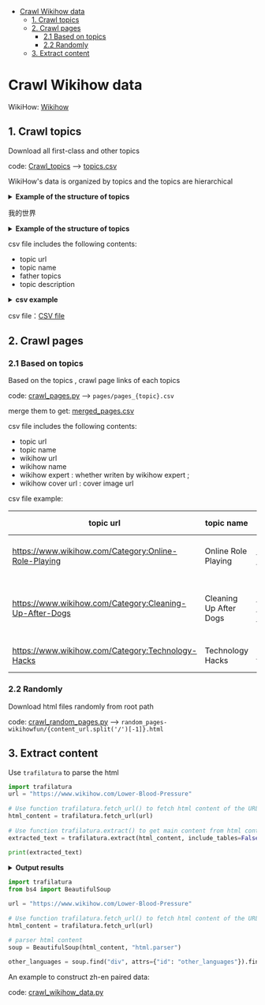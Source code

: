 - [Crawl Wikihow data](#crawl-wikihow-data)
  - [1. Crawl topics](#1-crawl-topics)
  - [2. Crawl pages](#2-crawl-pages)
    - [2.1 Based on topics](#21-based-on-topics)
    - [2.2 Randomly](#22-randomly)
  - [3. Extract content](#3-extract-content)



# Crawl Wikihow data



WikiHow: [Wikihow](https://www.wikihow.com/)



## 1. Crawl topics

Download all first-class and other topics

code:  [Crawl_topics](crawl_topics.py)  ——>  [topics.csv](topics.csv)



WikiHow's data is organized by topics and the topics are hierarchical

<details>
    <summary><b> Example of the structure of topics </b></summary>

│root

└───Arts and Entertainment
│   └───Artwork
│   └───Books
│   └───Celebrities
│   └───Concerts
│   └───Cosplay
│   └─── ......
│   

└───Cars & Other Vehicles
│   └───Aviation
│   └───Boats
│   └───Cars
│   └───Cycling
│   └───Driving Vehicles
│   └─── ......
│   

└───Computers and Electronics
│   └───Basic Computer Skills
│   └───Computer Networking
│   └───Computers
│   └───Consumer Electronics
│   └───Hardware
│   └─── ......
│   

└─── ......

</details>

我的世界

<details>   
  <summary><b> Example of the structure of topics </b></summary>  
  │root  
  └───Arts and Entertainment  
  │   └───Artwork  
  │   └───Books  
  │   └───Celebrities  
  │   └───Concerts  
  │   └───Cosplay  
  │   └─── ......  
  └───Cars & Other Vehicles  
  │   └───Aviation  
  │   └───Boats  
  │   └───Cars  
  │   └───Cycling  
  │   └───Driving Vehicles  
  │   └─── ......  
  └───Computers and Electronics  
  │   └───Basic Computer Skills  
  │   └───Computer Networking  
  │   └───Computers  
  │   └───Consumer Electronics  
  │   └───Hardware  
  │   └─── ......  
  └─── ......  
</details>  


csv file includes the following contents:

- topic url
- topic name
- father topics
- topic description

<details>
<summary><b> csv example </b></summary>
<table>  
  <tr>  
    <th>topic-url</th>  
    <th>topic-name</th>  
    <th>father-topics</th>  
  </tr>
  <tr>  
    <td>https://www.wikihow.com/Category:Arts-and-Entertainment)</td>  
    <td>Arts and Entertainment</td>  
    <td>['root']</td>   
  </tr>  
  <tr>
    <th>topic description</th>
  </tr>
  <tr>
  	<td colspan="3">Learn to be well read, become a better artist, and sell your own music with wikiHow's Arts and Entertainment category. Our articles can help you develop talent in multiple areas and be a good entertainer. Check out how-tos on learning ventriloquism, making your own radio show, becoming a professional storyteller, and more.</td>
  </tr>
  <tr>
  	<td> </td>
  </tr>
  <tr>  
    <th>topic-url</th>  
    <th>topic-name</th>  
    <th>father-topics</th>  
  </tr>
  <tr>  
    <td>https://www.wikihow.com/Category:Amusement-and-Theme-Parks</td>  
    <td>Amusement and Theme Parks</td>  
    <td>['root', 'Arts and Entertainment']</td>    
  </tr> 
  <tr>
    <th>topic description</th>
  </tr>
  <tr>
  	<td colspan="3">Learn everything you want about Amusement and Theme Parks with the wikiHow Amusement and Theme Parks Category. Learn about topics such as How to Overcome Your Fear of Roller Coasters, How to Cancel Six Flags Membership, How to Overcome a Fear of Scary Rides, and more with our helpful step-by-step instructions with photos and videos. </td>
  </tr>
   <tr>
  	<td> </td>
  </tr>
  <tr>  
    <th>topic-url</th>  
    <th>topic-name</th>  
    <th>father-topics</th>  
  </tr>
  <tr>  
    <td>https://www.wikihow.com/Category:Art-Collection</td>  
    <td>Art Collection</td>  
    <td>['root', 'Arts and Entertainment', 'Artwork']</td>  
  </tr>  
  <tr>
    <th>topic description</th>
  </tr>
  <tr>
  	<td colspan="3">Learn everything you want about Art Collection with the wikiHow Art Collection Category. Learn about topics such as How to Appreciate Art, How to Sell Thomas Kinkade Paintings, How to Talk About Art, and more with our helpful step-by-step instructions with photos and videos. </td>
  </tr>
   <tr>
  	<td> </td>
  </tr>
  <tr>  
    <th>topic-url</th>  
    <th>topic-name</th>  
    <th>father-topics</th>  
  </tr>
  <tr>  
    <td>https://www.wikihow.com/Category:Automotive-and-Transportation-Businesses</td>  
    <td>Automotive and Transportation Businesses</td>  
    <td>['root', 'Cars & Other Vehicles']</td>  
  </tr> 
  <tr>
    <th>topic description</th>
  </tr>
  <tr>
  	<td colspan="3">Learn everything you want about Automotive and Transportation Businesses with the wikiHow Automotive and Transportation Businesses Category. Learn about topics such as How to Open a Car Wash Business, How to Buy and Sell Cars for Profit, How to Open a Car Dealership, and more with our helpful step-by-step instructions with photos and videos. </td>
  </tr>
   <tr>
  	<td> </td>
  </tr>
  <tr>  
    <th>topic-url</th>  
    <th>topic-name</th>  
    <th>father-topics</th>  
  </tr>
  <tr>  
    <td>https://www.wikihow.com/Category:Audio</td>  
    <td>Audio</td>  
    <td>['root', 'Computers and Electronics']</td>  
  </tr> 
  <tr>
    <th>topic description</th>
  </tr>
  <tr>
  	<td colspan="3">Learn everything you want about Audio with the wikiHow Audio Category. Learn about topics such as How to Fix an Airpods Microphone, How to What Equalizer Settings Are Best for Bass and Other Equalizer Settings Explained, How to Reduce Static Noise in a Microphone, and more with our helpful step-by-step instructions with photos and videos.</td> 
  </tr>
</table>  


</details>


csv file：[CSV file](topics.csv)



## 2. Crawl pages

### 2.1 Based on topics

Based on the topics , crawl page links of each topics

code: [crawl_pages.py](crawl_pages.py) ——> `pages/pages_{topic}.csv` 

merge them to get: [merged_pages.csv](merged_pages.csv)



csv file includes the following contents:

- topic url
- topic name
- wikihow url
- wikihow name
- wikihow expert : whether writen by wikihow expert ;
- wikihow cover url : cover image url



csv file example:

| topic url                                               | topic name             | wikihow url                                                | wikihow name                              | wikihow expert | wikihow cover url                                            |
| ------------------------------------------------------- | ---------------------- | ---------------------------------------------------------- | ----------------------------------------- | -------------- | ------------------------------------------------------------ |
| https://www.wikihow.com/Category:Online-Role-Playing    | Online Role Playing    | https://www.wikihow.com/Beat-Sans-in-Undertale             | How to Beat Sans in Undertale             | FALSE          | https://www.wikihow.com/images/thumb/8/83/Beat-Sans-in-Undertale-Step-8.jpg/-crop-375-300-375px-nowatermark-Beat-Sans-in-Undertale-Step-8.jpg |
| https://www.wikihow.com/Category:Cleaning-Up-After-Dogs | Cleaning Up After Dogs | https://www.wikihow.com/Get-Dog-Urine-Smell-out-of-Carpets | How to Get Dog Urine Smell out of Carpets | TRUE           | https://www.wikihow.com/images/thumb/e/e7/Get-Dog-Urine-Smell-out-of-Carpets-Step-16-Version-2.jpg/-crop-375-300-375px-nowatermark-Get-Dog-Urine-Smell-out-of-Carpets-Step-16-Version-2.jpg |
| https://www.wikihow.com/Category:Technology-Hacks       | Technology Hacks       | https://www.wikihow.com/Hack                               | How to Hack                               | FALSE          | https://www.wikihow.com/images/thumb/f/f6/Hack-Step-14.jpg/-crop-375-300-375px-nowatermark-Hack-Step-14.jpg |

### 2.2 Randomly

Download html files randomly from root path

code: [crawl_random_pages.py](crawl_random_pages.py) ——>  `random_pages-wikihowfun/{content_url.split('/')[-1]}.html`



## 3. Extract content

Use  `trafilatura` to parse the html

```python
import trafilatura
url = "https://www.wikihow.com/Lower-Blood-Pressure"  
  
# Use function trafilatura.fetch_url() to fetch html content of the URL  
html_content = trafilatura.fetch_url(url)  
  
# Use function trafilatura.extract() to get main content from html content  
extracted_text = trafilatura.extract(html_content, include_tables=False, include_formatting=False, include_comments=False)  
  
print(extracted_text)
```

<details>
<summary><b> Output results </b></summary>

```text
This article was medically reviewed by Victor Catania, MD and by wikiHow staff writer, Eric McClure. Dr. Catania is a board certified Family Medicine Physician in Pennsylvania. He received his MD from the Medical University of the Americas in 2012 and completed his residency in Family Medicine at the Robert Packer Hospital. He is a member of the American Board of Family Medicine.
There are 16 references cited in this article, which can be found at the bottom of the page.
wikiHow marks an article as reader-approved once it receives enough positive feedback. In this case, 100% of readers who voted found the article helpful, earning it our reader-approved status.
This article has been viewed 796,245 times.
If you've been diagnosed with high blood pressure (also called hypertension), your doctor has probably suggested making some changes to improve your blood pressure and overall health. Fortunately, there are many ways to naturally lower your blood pressure and make a change. From tweaking your diet and exercise routine to reducing stress, we've got the best expert advice on how to control high blood pressure.
Things You Should Know
- Switch to the DASH diet, which is designed to help lower blood pressure and manage your symptoms.
- Exercise regularly, minimize your alcohol consumption, and manage your stress.
- Consult your doctor and ask about medications to help you lower your overall blood pressure.
Steps
The DASH Diet
-
1Lower your sodium intake by consuming less salt. Many people eat as much as 3,500 mg of sodium per day. The DASH diet, which is short for Dietary Approaches to Stop Hypertension, recommends no more than 2,300 mg of sodium per day. Sodium is in salt, so the best way to reduce your sodium intake is to eat less salt when you cook or order out.[1] X Trustworthy Source Mayo Clinic Educational website from one of the world's leading hospitals Go to source
- Season your food without table salt. Do this by not salting meats and not adding salt to the water when you cook rice or pasta.
- Avoid salty snacks and processed food like chips, pretzels, and salted nuts. They often have large amounts of salt added to them. If you do purchase prepared foods, look for low-sodium versions.
- Check the contents of canned food, premixed seasonings, bouillon cubes, canned soups, jerkies, and sports drinks to see if they have salt added to them.
-
2Consume 6-8 servings of whole grains every day. Whole grains are better than processed white rice or processed flour because they have more fiber and nutrients. A serving is a slice of wheat bread, 1 ounce (28 g) of dry cereal, or a ½ cup (19 g) of pasta.[2] X Trustworthy Source Mayo Clinic Educational website from one of the world's leading hospitals Go to source
Advertisement
- Buy whole wheat flour and pasta instead of white. Many whole wheat bread products will say on the packaging that they are whole wheat.
- Eat oatmeal or make brown rice if you want a great source of nutrients and fiber.
-
3Load up on fruits and vegetables as snacks and main ingredients. Eat 4-5 servings of fruit and 4-5 servings of vegetables each day. A serving is ½ cup (48 g) of leafy vegetables or a ½ cup (85 g) of cooked vegetables. These are great sources of potassium and magnesium which help to lower your blood pressure.[3] X Trustworthy Source Mayo Clinic Educational website from one of the world's leading hospitals Go to source
- Eat a side salad with every meal. Keep them interesting by varying what you put in them. Add a sweet element by throwing in some apple or orange slices. Go easy on the salad dressings, though—they have a lot of salt and fatty oils.
- Incorporate vegetables as a side dish. Instead of cooking pasta, try putting the main dish over a sweet potato or next to a side of squash.
- Snack on fruits and vegetables between meals. Take an apple, banana, carrot, cucumber or green pepper with you to work or school.
- Buy frozen vegetables. If you are worried about having fresh produce go bad before you eat it, frozen vegetables are an excellent choice.
-
4Consume 2-3 low-fat dairy products, like yogurt, every day. Dairy is an important source of calcium and a good way to maintain vitamin D levels. However, it is important to choose dairy products carefully to avoid consuming too much fat and salt. 1 cup is a serving, and you should aim for 2-3 servings per day.[4] X Trustworthy Source Mayo Clinic Educational website from one of the world's leading hospitals Go to source
- Cheese is often high in salt, so don’t overdo it.
- When you eat yogurt and drink milk, go for the low-fat or skim varieties. Both are great with whole-grain cereals for breakfast.
-
5Stick with lean meat, poultry and fish. Meats and fish are excellent sources of protein, vitamins, iron and zinc, but some variations can be high in fat and cholesterol. Since fat and cholesterol can clog your arteries, it’s best to not overindulge. Eat no more than 6 servings per day, with 1 serving being an ounce of meat (30 g) or an egg.[5] X Trustworthy Source Mayo Clinic Educational website from one of the world's leading hospitals Go to source
- Avoid fatty red meats, like ground beef, ribeye or short rib. When you cook, don’t fry your meats. Healthier alternatives include baking, grilling, or roasting.
- Salmon, herring and tuna are great sources of omega-3 fatty acids. Eating these fish can help control your cholesterol, and they are also high in protein.
- For vegetarians, eating tofu is an excellent meat substitute because it is high in protein.
-
6Cut back on your fat consumption. Fat increases your risk of heart disease. To protect your heart, restrict your fat intake to a maximum of 3 servings per day. A tablespoon (14 g) of butter is a serving.[6] X Trustworthy Source Mayo Clinic Educational website from one of the world's leading hospitals Go to source
- Don’t spread butter or mayonnaise on bread. Instead, try using olive oil or ghee.
- Some fats are better than others. Unsaturated natural fats, which are found in things like olives, corn, and fish, are much better than synthetic, saturated, or trans fats.[7] X Research source
- Reduce the amount of oil you cook with. Use skim milk instead of whole milk and avoid heavy cream, lard, solid shortenings, palm and coconut oils.
-
7Supplement your diet with nuts, seeds, and legumes. These ingredients are relatively high in fat, but they also have magnesium, potassium, fiber, and protein. So, the DASH diet calls for 4-5 servings a week. A serving counts as 1/3 of a cup (50 g) of nuts.[8] X Trustworthy Source Mayo Clinic Educational website from one of the world's leading hospitals Go to source
- Nuts and seeds make an excellent addition to salads. They’re also just a great snack on their own.
-
8Restrict your sugar consumption, especially if it’s processed. Processed sugars add calories to your diet without providing any nutrients. Reduce your consumption of sweets to, at most, 5 times per week. A serving counts as 1 tablespoon (12 g) of sugar or jelly.[9] X Trustworthy Source Mayo Clinic Educational website from one of the world's leading hospitals Go to source
- Artificial sweeteners are always going to be healthier than using sugar, but use them sparingly.
- Some sugars are worse than others. Artificial and added sugars are a lot worse for you than the natural sugars (like fructose) found in fruit and milk.[10] X Trustworthy Source American Heart Association Leading nonprofit that funds medical research and public education Go to source
Lifestyle Changes
-
1Exercise for roughly 75-150 minutes a week to stay healthy. Being physically active can lower your blood pressure by helping to control your weight and manage stress.[11] X Trustworthy Source Mayo Clinic Educational website from one of the world's leading hospitals Go to source For the best results try to do 75–150 minutes of physical activity per week.[12] X Trustworthy Source Centers for Disease Control and Prevention Main public health institute for the US, run by the Dept. of Health and Human Services Go to source
- You can choose whatever kind of physical activity you’d like as exercise. Fun options include walking, running, dancing, biking, swimming, or playing sports.
- Do strength training, such as weight lifting, twice a week to maintain bone density and build muscle.
-
2Reduce your alcohol intake. Consuming too much alcohol is bad for your heart, and alcoholic beverages are high in calories that contribute to obesity. You can lower your blood pressure by quitting drinking or drinking only in moderation (i.e. 1 drink a day, or drinking only periodically).[13] X Trustworthy Source Mayo Clinic Educational website from one of the world's leading hospitals Go to source
- Men over 65 and women should limit themselves to, at most, one drink per day.
- Men under 65 should have no more than two drinks per day.
- A can of beer, a glass of wine, or a shot of hard liquor all qualify as a drink.
-
3Quit smoking or chewing tobacco if you’re a tobacco user. Tobacco can harden your arteries and make them narrow, which will increase your blood pressure.[14] X Trustworthy Source Mayo Clinic Educational website from one of the world's leading hospitals Go to source Secondhand smoke can also cause these effects. If you need help to quit smoking, you might:[15] X Trustworthy Source Mayo Clinic Educational website from one of the world's leading hospitals Go to source
- Talk to your doctor or see a counselor.
- Join a support group or call a quitting hotline.
- Ask your doctor about medication or nicotine replacement therapy.
-
4Evaluate your medications and avoid illicit drugs. If you think your medications might be causing high blood pressure, consult your doctor. Your doctor may be able to help you find an alternative that is better for your blood pressure. Don’t stop taking your medications without clearing it with your doctor first.[16] X Trustworthy Source Mayo Clinic Educational website from one of the world's leading hospitals Go to source
- Illicit drugs like cocaine, crystal methamphetamine, and speed can increase your blood pressure to a dangerous degree.
- Some birth control pills can raise your blood pressure.
- Many decongestants and cold medications can put stress on your heart if you overuse them.
- Over-the-counter nonsteroidal anti-inflammatory drugs (like ibuprofen) aren’t good for blood pressure over time.
-
5Reduce your overall stress. Constant stress can put a ton of unnecessary strain on your heart and artificially raise your blood pressure—especially if your body experiences the “fight or flight” response frequently. While some stress is an unavoidable part of life, use relaxation techniques to help you deal with it.[17] X Trustworthy Source American Heart Association Leading nonprofit that funds medical research and public education Go to source Try:
- Yoga.
- Meditation.
- Music therapy.
- Deep breathing exercises.
- Positive visualization.
- Progressive muscle relaxation.
Seeing a Doctor
-
1Call emergency responders for a heart attack or stroke. Heart attacks and strokes occur quickly, and you’re at an increased risk if you have high blood pressure. Every minute counts, so call emergency services at the first onset of symptoms.[18] X Research source
- Signs of a heart attack include: pressure or pain the chest, pain in one or both arms, neck, back, jaw, or abdomen, shortness of breath, sweating, nausea, or dizziness.[19] X Trustworthy Source American Heart Association Leading nonprofit that funds medical research and public education Go to source
- Symptoms of a stroke include: drooping face, difficulty speaking or understanding speech, numbness or weakness in an arm, leg, or the face, confusion, vision problems in one or both eyes, dizziness, loss of coordination, or headache.
-
2Go to the emergency room if you have a hypertensive crisis. If you have high blood pressure, monitor it closely and get your blood pressure checked every year at your annual checkup. If your blood pressure gets too high, you may experience a hypertensive crisis, which requires emergency medical care. Go to the ER if you have:[20] X Trustworthy Source Mayo Clinic Educational website from one of the world's leading hospitals Go to source
- Headaches that don’t go away.
- Blurred vision or seeing double.
- Frequent nosebleeds.
- Shortness of breath.
- Chest pain, nausea, or vomiting.
-
3Consult your doctor if you aren’t taking blood pressure medication. There are a lot of effective medications out there to help you manage blood pressure, so see your doctor if you aren’t taking anything, get a consult. It is imperative to take the medications following your doctor’s instructions. If you skip doses or don’t take them correctly, they may not be effective. Your doctor may prescribe:[21] X Trustworthy Source National Health Service (UK) Public healthcare system of the UK Go to source
- ACE inhibitors. ACE stands for Angiotensin-converting enzyme. These medications relax your blood vessels. It may give you a cough as a side effect.
- Calcium channel blockers. These medications widen your arteries. Ask your doctor about side effects and interactions.
- Diuretics. These medications reduce your salt levels by helping you urinate more often.
- Beta-blockers. These medications slow your heartbeat and make it less forceful. This is generally a last resort for when other medications and lifestyle changes have not been sufficient.
Foods and Exercises to Lower Blood Pressure
Expert Q&A
-
QuestionI only have a high blood pressure when I see the doctor; do I need to make all these changes?Janice Litza, MDDr. Litza is a Board Certified Family Medicine Physician based in Racine, Wisconsin. With over 25 years of educational and professional experience, she has extensive experience providing full-spectrum Family Medicine, including obstetrics, newborn care, and hospital medicine. She is currently the Residency Program Director for Family Medicine at Ascension. Dr. Litza received her MD from the University of Wisconsin-Madison School of Medicine and Public Health and has completed additional fellowship training in Integrative Medicine through the University of Arizona.
Board Certified Family Medicine PhysicianBoard Certified Family Medicine PhysicianExpert AnswerWe call that “White Coat” hypertension, and are realizing that your blood pressure is likely also going high in other stressful situations, and making healthy changes is important. Sometimes, if it gets very high, even for a short amount of time, it’s best to start daily medication to avoid long-term complications.
-
QuestionHow can I tell my blood pressure?Chris M. Matsko, MDDr. Chris M. Matsko is a retired physician based in Pittsburgh, Pennsylvania. With over 25 years of medical research experience, Dr. Matsko was awarded the Pittsburgh Cornell University Leadership Award for Excellence. He holds a BS in Nutritional Science from Cornell University and an MD from the Temple University School of Medicine in 2007. Dr. Matsko earned a Research Writing Certification from the American Medical Writers Association (AMWA) in 2016 and a Medical Writing & Editing Certification from the University of Chicago in 2017.
Family Medicine PhysicianFamily Medicine PhysicianExpert AnswerThe only way to tell your blood pressure is to have it measured with a sphygmomanometer. If you are having a hypertensive emergency you may have dizziness and CNS symptoms
Tips
-
Caffeine can cause short spikes in blood pressure, but unless you’re on the cusp of a hypertension crisis (in which case you need medical care ASAP), the occasional coffee or tea is probably fine. Ask your doctor to make sure it’s okay to consume caffeine.[22] X Trustworthy Source Mayo Clinic Educational website from one of the world's leading hospitals Go to sourceThanks
References
- ↑ http://www.mayoclinic.org/healthy-lifestyle/nutrition-and-healthy-eating/in-depth/dash-diet/art-20048456
- ↑ http://www.mayoclinic.org/healthy-lifestyle/nutrition-and-healthy-eating/in-depth/dash-diet/art-20048456
- ↑ http://www.mayoclinic.org/healthy-lifestyle/nutrition-and-healthy-eating/in-depth/dash-diet/art-20048456
- ↑ http://www.mayoclinic.org/healthy-lifestyle/nutrition-and-healthy-eating/in-depth/dash-diet/art-20048456
- ↑ http://www.mayoclinic.org/healthy-lifestyle/nutrition-and-healthy-eating/in-depth/dash-diet/art-20048456
- ↑ http://www.mayoclinic.org/healthy-lifestyle/nutrition-and-healthy-eating/in-depth/dash-diet/art-20048456
- ↑ https://www.hsph.harvard.edu/nutritionsource/what-should-you-eat/fats-and-cholesterol
- ↑ https://www.mayoclinic.org/healthy-lifestyle/nutrition-and-healthy-eating/in-depth/dash-diet/art-20048456
- ↑ http://www.mayoclinic.org/healthy-lifestyle/nutrition-and-healthy-eating/in-depth/dash-diet/art-20048456
- ↑ https://www.heart.org/en/healthy-living/healthy-eating/eat-smart/sugar/sugar-101
- ↑ https://www.mayoclinic.org/diseases-conditions/high-blood-pressure/in-depth/high-blood-pressure/art-20045206
- ↑ https://www.cdc.gov/physicalactivity/basics/adults/index.htm
- ↑ http://www.mayoclinic.org/diseases-conditions/high-blood-pressure/basics/risk-factors/con-20019580
- ↑ http://www.mayoclinic.org/diseases-conditions/high-blood-pressure/basics/lifestyle-home-remedies/con-20019580
- ↑ http://www.mayoclinic.org/healthy-lifestyle/quit-smoking/basics/quitsmoking-action-plan/hlv-20049487
- ↑ http://www.mayoclinic.org/diseases-conditions/high-blood-pressure/basics/causes/con-20019580
- ↑ https://www.heart.org/en/health-topics/high-blood-pressure/changes-you-can-make-to-manage-high-blood-pressure/managing-stress-to-control-high-blood-pressure
- ↑ https://doh.wa.gov/you-and-your-family/illness-and-disease-z/heart-disease/heart-attack/stroke-and-heart-attack-signs-and-symptoms-multiple-languages
- ↑ http://www.heart.org/HEARTORG/Conditions/HeartAttack/WarningSignsofaHeartAttack/Heart-Attack-Symptoms-in-Women_UCM_436448_Article.jsp
- ↑ https://www.mayoclinic.org/diseases-conditions/high-blood-pressure/expert-answers/hypertensive-crisis/faq-20058491
- ↑ http://www.nhs.uk/Conditions/Blood-pressure-%28high%29/Pages/Treatment.aspx
- ↑ https://www.mayoclinic.org/diseases-conditions/high-blood-pressure/expert-answers/blood-pressure/faq-20058543
About This Article
To lower your blood pressure, follow the DASH diet, which is short for Dietary Approaches to Stop Hypertension. Reduce your sodium intake to no more than 2,300 mg each day, since high sodium levels increase your blood pressure, and limit your fat intake to no more than 3 servings each day. In addition, you should eat a diet rich in whole grains, fruits and vegetables, low-fat dairy products, and lean proteins in moderation. These diet changes, along with 75-150 minutes of exercise each week, should help lower your blood pressure. Read on to learn tips from our medical reviewer about the connection between stress and your blood pressure!
Reader Success Stories
-
"The yoga and meditation things helped. Didn't know that you could eat grains, cheers for that."
```
</details>



```python
import trafilatura
from bs4 import BeautifulSoup 

url = "https://www.wikihow.com/Lower-Blood-Pressure"  
  
# Use function trafilatura.fetch_url() to fetch html content of the URL  
html_content = trafilatura.fetch_url(url)  
  
# parser html content
soup = BeautifulSoup(html_content, "html.parser")

other_languages = soup.find("div", attrs={"id": "other_languages"}).find_all("div", attrs={"class": "language_link"})

```



An example to construct zh-en paired data:

code: [crawl_wikihow_data.py](crawl_wikihow_data.py)
